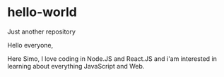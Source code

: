 # hello-world
Just another repository

Hello everyone,

Here Simo, I love coding in Node.JS and React.JS and i'am interested in learning about everything JavaScript and Web.
